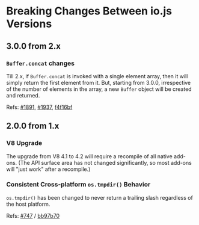 # Breaking Changes Between io.js Versions

## 3.0.0 from 2.x

### `Buffer.concat` changes

Till 2.x, if `Buffer.concat` is invoked with a single element array, then it will simply return the first element from it. But, starting from 3.0.0, irrespective of the number of elements in the array, a new `Buffer` object will be created and returned.

Refs: [#1891](https://github.com/nodejs/io.js/issues/1891), [#1937](https://github.com/nodejs/io.js/pull/1937), [f4f16bf](https://github.com/nodejs/io.js/commit/f4f16bf03980df4d4366697d40e80da805a38bf8)

## 2.0.0 from 1.x

### V8 Upgrade

The upgrade from V8 4.1 to 4.2 will require a recompile of all native add-ons. (The API surface area has not changed significantly, so most add-ons will "just work" after a recompile.)

### Consistent Cross-platform `os.tmpdir()` Behavior

`os.tmpdir()` has been changed to never return a trailing slash regardless of the host platform.

Refs: [#747](https://github.com/iojs/io.js/pull/747) / [bb97b70](https://github.com/iojs/io.js/commit/bb97b70eb709b0e0470a5164b3722c292859618a)